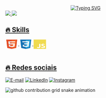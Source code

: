 <div align="center">
  <a href="https://git.io/typing-svg">
    <img src="https://readme-typing-svg.demolab.com?font=Fira+Code&weight=500&size=22&pause=1000&color=00FF7F&center=true&vCenter=true&random=false&width=524&lines=%E2%8A%B9+Seja+bem+vindo+ao meu perfil!+%CB%99%E1%B5%95%CB%99+%E2%8A%B9+" alt="Typing SVG">
  </a>
</div>

 <div>
   <a href="https://github.com/CaioCosenza">
   <img height="180em" src="https://github-readme-stats.vercel.app/api?username=caiocosenza&show_icons=true&theme=tokyonight&include_all_commits=true&count_private=true"/>
   <img height="180em" src="https://github-readme-stats.vercel.app/api/top-langs/?username=caiocosenza&layout=compact&langs_count=6&theme=tokyonight"/>
</div>

## 🔥 Skills
    
<div style="display: inline_block">
  <img align="center" alt="HTML" height="30" width="40" src="https://raw.githubusercontent.com/devicons/devicon/master/icons/html5/html5-original.svg">
  <img align="center" alt="CSS" height="30" width="40" src="https://raw.githubusercontent.com/devicons/devicon/master/icons/css3/css3-original.svg">
  <img align="center" alt="Js" height="30" width="40" src="https://raw.githubusercontent.com/devicons/devicon/master/icons/javascript/javascript-plain.svg">
</div>
 
<br>

 ## 🔥 Redes sociais

<div> 
  
 [![E-mail](https://img.shields.io/badge/-Email-000?style=for-the-badge&logo=microsoft-outlook&logoColor=00FF7F&color:FFF)](mailto:cvasconcelos.caio@gmail.com)
[![LinkedIn](https://img.shields.io/badge/-LinkedIn-000?style=for-the-badge&logo=linkedin&logoColor=00FF7F&color:FFF)](https://www.linkedin.com/in/caio-cosenza-31b562156)
[![Instagram](https://img.shields.io/badge/-Instagram-000?style=for-the-badge&logo=instagram&logoColor=00FF7F&color:FFF)](https://instagram.com/cosenza.caio)

</div>

<picture align="center">
  <source media="(prefers-color-scheme: dark)" srcset="https://raw.githubusercontent.com/CaioCosenza/CaioCosenza/output/github-contribution-grid-snake-dark.svg">
  <source media="(prefers-color-scheme: light)" srcset="https://raw.githubusercontent.com/CaioCosenza/CaioCosenza/output/github-contribution-grid-snake-dark.svg">
  <img align="center" alt="github contribution grid snake animation" src="https://raw.githubusercontent.com/mari4souza/CaioCosenza/output/github-contribution-grid-snake.svg">
</picture>

 <img align="right" alt="" height="190px" img src="https://media3.giphy.com/media/qo4T3YNcaT2IMGZ8tY/200.gif?cid=82a1493b8841wc39uh9ekvj2k2kbshzvipbe2kw3d1pc0zc2&ep=v1_gifs_gifId&rid=200.gif&ct=s" alt="">

